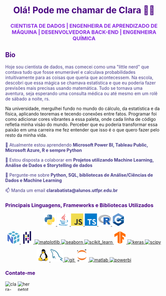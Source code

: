 <h1 align="center" style="color: #4B0082;">Olá! Pode me chamar de Clara 🧑‍🔬</h1>
<h3 align="center" style="color: #8A2BE2;">CIENTISTA DE DADOS | ENGENHEIRA DE APRENDIZADO DE MÁQUINA | DESENVOLVEDORA BACK-END | ENGENHEIRA QUÍMICA</h3>


<h2 align="left" style="color: #4B0082;">Bio</h2>
<p align="left" style="color: #483D8B;">
Hoje sou cientista de dados, mas comecei como uma "little nerd" que contava tudo que fosse enumerável e calculava probabilidades intuitivamente para as coisas que queria que acontecessem. Na escola, descobri que essa mágica se chamava estatística e que eu poderia fazer previsões mais precisas usando matemática. Tudo se tornava uma aventura, seja esperando uma consulta médica ou até mesmo em um rolê de sábado a noite, rs.

Na universidade, mergulhei fundo no mundo do cálculo, da estatística e da física, aplicando teoremas e tecendo conexões entre fatos. Programar foi como adicionar cores vibrantes a essa paleta, onde cada linha de código refletia minha visão do mundo. Perceber que eu poderia transformar essa paixão em uma carreira me fez entender que isso é o que quero fazer pelo resto da minha vida.
</p>

<p align="left" style="color: #483D8B;">
  🌱 Atualmente estou aprendendo <strong>Microsoft Power BI, Tableau Public, Microsoft Azure, R e sempre Python</strong>
</p>
<p align="left" style="color: #483D8B;">
  👯 Estou disposta a colaborar em <strong>Projetos utilizando Machine Learning, Análise de Dados e Storytelling de dados</strong>
</p>
<p align="left" style="color: #483D8B;">
  💬 Pergunte-me sobre <strong>Python, SQL, bibliotecas de Análise/Ciências de Dados e Machine Learning</strong>
</p>
<p align="left" style="color: #483D8B;">
  📫 Manda um email <strong>clarabatista@alunos.utfpr.edu.br</strong>
</p>




<h3 align="left" style="color: #4B0082;">Principais Linguagens, Frameworks e Bibliotecas Utilizados</h3>
<p align="center">
  <!-- Languages -->
  <a href="https://www.python.org" target="_blank" rel="noreferrer">
    <img src="https://raw.githubusercontent.com/devicons/devicon/master/icons/python/python-original.svg" alt="python" width="40" height="40"/>
  </a>
  <a href="https://www.java.com" target="_blank" rel="noreferrer">
    <img src="https://raw.githubusercontent.com/devicons/devicon/master/icons/java/java-original.svg" alt="java" width="40" height="40"/>
  </a>
  <a href="https://developer.mozilla.org/en-US/docs/Web/JavaScript" target="_blank" rel="noreferrer">
    <img src="https://raw.githubusercontent.com/devicons/devicon/master/icons/javascript/javascript-original.svg" alt="javascript" width="40" height="40"/>
  </a>
  <a href="https://www.typescriptlang.org/" target="_blank" rel="noreferrer">
    <img src="https://raw.githubusercontent.com/devicons/devicon/master/icons/typescript/typescript-original.svg" alt="typescript" width="40" height="40"/>
  </a>
  <a href="https://www.r-project.org/" target="_blank" rel="noreferrer">
    <img src="https://raw.githubusercontent.com/devicons/devicon/master/icons/r/r-original.svg" alt="r" width="40" height="40"/>
  </a>
  <a href="https://www.w3schools.com/cpp/" target="_blank" rel="noreferrer">
    <img src="https://raw.githubusercontent.com/devicons/devicon/master/icons/cplusplus/cplusplus-original.svg" alt="cplusplus" width="40" height="40"/>
  </a>
</p>
<p align="center">
  <!-- Libraries and Frameworks -->
  <a href="https://numpy.org/" target="_blank" rel="noreferrer">
    <img src="https://raw.githubusercontent.com/devicons/devicon/master/icons/numpy/numpy-original.svg" alt="numpy" width="40" height="40"/>
  </a>
  <a href="https://pandas.pydata.org/" target="_blank" rel="noreferrer">
    <img src="https://raw.githubusercontent.com/devicons/devicon/master/icons/pandas/pandas-original.svg" alt="pandas" width="40" height="40"/>
  </a>
  <a href="https://matplotlib.org/" target="_blank" rel="noreferrer">
    <img src="https://upload.wikimedia.org/wikipedia/commons/8/84/Matplotlib_icon.svg" alt="matplotlib" width="40" height="40"/>
  </a>
  <a href="https://seaborn.pydata.org/" target="_blank" rel="noreferrer">
    <img src="https://seaborn.pydata.org/_images/logo-mark-lightbg.svg" alt="seaborn" width="40" height="40"/>
  </a>
  <a href="https://scikit-learn.org/" target="_blank" rel="noreferrer">
    <img src="https://upload.wikimedia.org/wikipedia/commons/0/05/Scikit_learn_logo_small.svg" alt="scikit_learn" width="40" height="40"/>
  </a>
  <a href="https://www.tensorflow.org/" target="_blank" rel="noreferrer">
    <img src="https://raw.githubusercontent.com/devicons/devicon/master/icons/tensorflow/tensorflow-original.svg" alt="tensorflow" width="40" height="40"/>
  </a>
  <a href="https://keras.io/" target="_blank" rel="noreferrer">
    <img src="https://upload.wikimedia.org/wikipedia/commons/a/ae/Keras_logo.svg" alt="keras" width="40" height="40"/>
  </a>
  <a href="https://www.scipy.org/" target="_blank" rel="noreferrer">
    <img src="https://upload.wikimedia.org/wikipedia/commons/b/b2/SCIPY_2.svg" alt="scipy" width="40" height="40"/>
  </a>
</p>
<p align="center">
  <!-- Tools -->
  <a href="https://www.linux.org/" target="_blank" rel="noreferrer">
    <img src="https://raw.githubusercontent.com/devicons/devicon/master/icons/linux/linux-original.svg" alt="linux" width="40" height="40"/>
  </a>
  <a href="https://www.mysql.com/" target="_blank" rel="noreferrer">
    <img src="https://raw.githubusercontent.com/devicons/devicon/master/icons/mysql/mysql-original.svg" alt="mysql" width="40" height="40"/>
  </a>
  <a href="https://git-scm.com/" target="_blank" rel="noreferrer">
    <img src="https://www.vectorlogo.zone/logos/git-scm/git-scm-icon.svg" alt="git" width="40" height="40"/>
  </a>
  <a href="https://jupyter.org/" target="_blank" rel="noreferrer">
    <img src="https://raw.githubusercontent.com/devicons/devicon/master/icons/jupyter/jupyter-original.svg" alt="jupyter" width="40" height="40"/>
  </a>
  <a href="https://www.mathworks.com/products/matlab.html" target="_blank" rel="noreferrer">
    <img src="https://upload.wikimedia.org/wikipedia/commons/2/21/Matlab_Logo.png" alt="matlab" width="40" height="40"/>
  </a>
  <a href="https://powerbi.microsoft.com/" target="_blank" rel="noreferrer">
    <img src="https://upload.wikimedia.org/wikipedia/commons/c/cf/New_Power_BI_Logo.svg" alt="powerbi" width="40" height="40"/>
  </a>
</p>

<h3 align="left" style="color: #4B0082;">Contate-me</h3>
<p align="left">
  <a href="https://linkedin.com/in/clara-ferreira-batista" target="blank">
    <img align="left" src="https://raw.githubusercontent.com/rahuldkjain/github-profile-readme-generator/master/src/images/icons/Social/linked-in-alt.svg" alt="clara-ferreira-batista" height="30" width="40" />
  </a>
  <a href="https://instagram.com/herpetotheres.cachinnans" target="blank">
    <img align="left" src="https://raw.githubusercontent.com/rahuldkjain/github-profile-readme-generator/master/src/images/icons/Social/instagram.svg" alt="herpetotheres.cachinnans" height="30" width="40" />
  </a>
</p>


